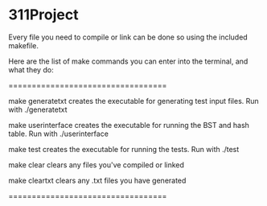 # 311Project

Every file you need to compile or link can be done so using the included makefile.

Here are the list of make commands you can enter into the terminal, and what they do:

==================================

make generatetxt
	creates the executable for generating test input files. Run with ./generatetxt

make userinterface
	creates the executable for running the BST and hash table. Run with ./userinterface

make test
	creates the executable for running the tests. Run with ./test

make clear
	clears any files you've compiled or linked

make cleartxt
	clears any .txt files you have generated

==================================